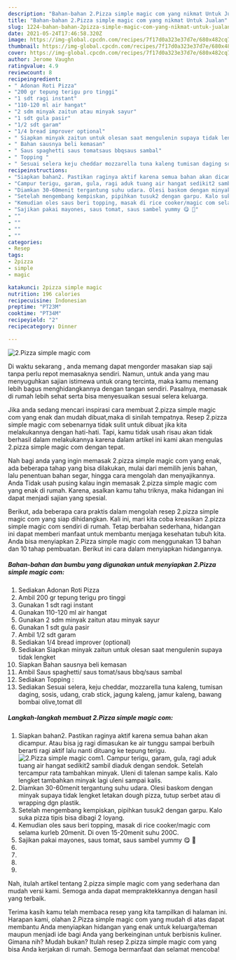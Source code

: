 ```yaml
---
description: "Bahan-bahan 2.Pizza simple magic com yang nikmat Untuk Jualan"
title: "Bahan-bahan 2.Pizza simple magic com yang nikmat Untuk Jualan"
slug: 1224-bahan-bahan-2pizza-simple-magic-com-yang-nikmat-untuk-jualan
date: 2021-05-24T17:46:58.320Z
image: https://img-global.cpcdn.com/recipes/7f17d0a323e37d7e/680x482cq70/2pizza-simple-magic-com-foto-resep-utama.jpg
thumbnail: https://img-global.cpcdn.com/recipes/7f17d0a323e37d7e/680x482cq70/2pizza-simple-magic-com-foto-resep-utama.jpg
cover: https://img-global.cpcdn.com/recipes/7f17d0a323e37d7e/680x482cq70/2pizza-simple-magic-com-foto-resep-utama.jpg
author: Jerome Vaughn
ratingvalue: 4.9
reviewcount: 8
recipeingredient:
- " Adonan Roti Pizza"
- "200 gr tepung terigu pro tinggi"
- "1 sdt ragi instant"
- "110-120 ml air hangat"
- "2 sdm minyak zaitun atau minyak sayur"
- "1 sdt gula pasir"
- "1/2 sdt garam"
- "1/4 bread improver optional"
- " Siapkan minyak zaitun untuk olesan saat mengulenin supaya tidak lengket"
- " Bahan sausnya beli kemasan"
- " Saus spaghetti saus tomatsaus bbqsaus sambal"
- " Topping "
- " Sesuai selera keju cheddar mozzarella tuna kaleng tumisan daging sosis udang crab stick jagung kaleng jamur kaleng bawang bombai olivetomat dll"
recipeinstructions:
- "Siapkan bahan2. Pastikan raginya aktif karena semua bahan akan dicampur. Atau bisa jg ragi dimasukan ke air tunggu sampai berbuih berarti ragi aktif lalu nanti dituang ke tepung terigu."
- "Campur terigu, garam, gula, ragi aduk tuang air hangat sedikit2 sambil diaduk dengan sendok. Setelah tercampur rata tambahkan minyak. Uleni di talenan sampe kalis. Kalo lengket tambahkan minyak lagi uleni sampai kalis."
- "Diamkan 30-60menit tergantung suhu udara. Olesi baskom dengan minyak supaya tidak lengket letakan dough pizza, tutup serbet atau di wrapping dgn plastik."
- "Setelah mengembang kempiskan, pipihkan tusuk2 dengan garpu. Kalo suka pizza tipis bisa dibagi 2 loyang."
- "Kemudian oles saus beri topping, masak di rice cooker/magic com selama kurleb 20menit. Di oven 15-20menit suhu 200C."
- "Sajikan pakai mayones, saus tomat, saus sambel yummy 😋 🍕"
- ""
- ""
- ""
- ""
categories:
- Resep
tags:
- 2pizza
- simple
- magic

katakunci: 2pizza simple magic 
nutrition: 196 calories
recipecuisine: Indonesian
preptime: "PT23M"
cooktime: "PT34M"
recipeyield: "2"
recipecategory: Dinner

---
```



![2.Pizza simple magic com](https://img-global.cpcdn.com/recipes/7f17d0a323e37d7e/680x482cq70/2pizza-simple-magic-com-foto-resep-utama.jpg)

Di waktu  sekarang , anda memang dapat mengorder masakan siap saji tanpa perlu repot memasaknya sendiri. Namun, untuk anda yang mau menyuguhkan sajian istimewa untuk orang tercinta, maka kamu memang lebih bagus menghidangkannya dengan tangan sendiri. Pasalnya, memasak di rumah lebih sehat serta bisa menyesuaikan sesuai selera keluarga.

Jika anda sedang mencari inspirasi cara membuat 2.pizza simple magic com yang enak dan mudah dibuat,maka di sinilah tempatnya. Resep 2.pizza simple magic com  sebenarnya tidak sulit untuk dibuat jika kita melakukannya dengan hati-hati. Tapi, kamu tidak usah risau akan tidak berhasil dalam melakukannya 
karena dalam artikel ini kami akan mengulas 2.pizza simple magic com dengan tepat.  



Nah bagi anda yang ingin memasak 2.pizza simple magic com yang enak, ada beberapa tahap yang bisa dilakukan, mulai dari memilih jenis bahan, lalu penentuan bahan segar, hingga cara mengolah dan menyajikannya. Anda Tidak usah pusing kalau ingin memasak 2.pizza simple magic com yang enak di rumah. Karena, asalkan kamu  tahu triknya, maka hidangan ini dapat menjadi sajian yang spesial.

Berikut, ada beberapa cara praktis  dalam mengolah resep 2.pizza simple magic com yang siap dihidangkan. Kali ini, mari kita coba kreasikan 2.pizza simple magic com sendiri di rumah. Tetap berbahan sederhana, hidangan ini dapat memberi manfaat untuk membantu menjaga kesehatan tubuh kita. Anda bisa menyiapkan 2.Pizza simple magic com menggunakan 13 bahan dan 10 tahap pembuatan. Berikut ini cara dalam menyiapkan hidangannya.

<!--inarticleads1-->

##### Bahan-bahan dan bumbu yang digunakan untuk menyiapkan 2.Pizza simple magic com:

1. Sediakan  Adonan Roti Pizza
1. Ambil 200 gr tepung terigu pro tinggi
1. Gunakan 1 sdt ragi instant
1. Gunakan 110-120 ml air hangat
1. Gunakan 2 sdm minyak zaitun atau minyak sayur
1. Gunakan 1 sdt gula pasir
1. Ambil 1/2 sdt garam
1. Sediakan 1/4 bread improver (optional)
1. Sediakan  Siapkan minyak zaitun untuk olesan saat mengulenin supaya tidak lengket
1. Siapkan  Bahan sausnya beli kemasan
1. Ambil  Saus spaghetti/ saus tomat/saus bbq/saus sambal
1. Sediakan  Topping :
1. Sediakan  Sesuai selera, keju cheddar, mozzarella tuna kaleng, tumisan daging, sosis, udang, crab stick, jagung kaleng, jamur kaleng, bawang bombai olive,tomat dll




<!--inarticleads2-->

##### Langkah-langkah membuat 2.Pizza simple magic com:

1. Siapkan bahan2. Pastikan raginya aktif karena semua bahan akan dicampur. Atau bisa jg ragi dimasukan ke air tunggu sampai berbuih berarti ragi aktif lalu nanti dituang ke tepung terigu.
<img src="https://img-global.cpcdn.com/steps/b19ea32a089fcae6/160x128cq70/2pizza-simple-magic-com-langkah-memasak-1-foto.jpg" alt="2.Pizza simple magic com">1. Campur terigu, garam, gula, ragi aduk tuang air hangat sedikit2 sambil diaduk dengan sendok. Setelah tercampur rata tambahkan minyak. Uleni di talenan sampe kalis. Kalo lengket tambahkan minyak lagi uleni sampai kalis.
1. Diamkan 30-60menit tergantung suhu udara. Olesi baskom dengan minyak supaya tidak lengket letakan dough pizza, tutup serbet atau di wrapping dgn plastik.
1. Setelah mengembang kempiskan, pipihkan tusuk2 dengan garpu. Kalo suka pizza tipis bisa dibagi 2 loyang.
1. Kemudian oles saus beri topping, masak di rice cooker/magic com selama kurleb 20menit. Di oven 15-20menit suhu 200C.
1. Sajikan pakai mayones, saus tomat, saus sambel yummy 😋 🍕
1. 
1. 
1. 
1. 




Nah, itulah artikel tentang  2.pizza simple magic com  yang sederhana dan mudah versi kami. Semoga anda dapat mempraktekkannya dengan hasil yang terbaik. 

Terima kasih kamu telah membaca resep yang kita tampilkan di halaman ini. Harapan kami, olahan  2.Pizza simple magic com yang mudah di atas dapat membantu Anda menyiapkan hidangan yang enak untuk keluarga/teman maupun menjadi ide bagi Anda yang berkeinginan untuk berbisnis kuliner. Gimana nih? Mudah bukan? Itulah resep 2.pizza simple magic com yang bisa Anda kerjakan di rumah. Semoga bermanfaat dan selamat mencoba!


